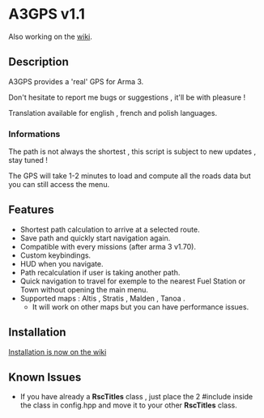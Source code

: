 # A3GPS v1.1

Also working on the [wiki](https://github.com/AmauryD/A3GPS/wiki).

## Description

A3GPS provides a 'real' GPS for Arma 3.

Don't hesitate to report me bugs or suggestions , it'll be with pleasure !

Translation available for english , french and polish languages.

### Informations

The path is not always the shortest , this script is subject to new updates , stay tuned ! 	

The GPS will take 1-2 minutes to load and compute all the roads data but you can still access the menu.

## Features
- Shortest path calculation to arrive at a selected route.
- Save path and quickly start navigation again.
- Compatible with every missions (after arma 3 v1.70).
- Custom keybindings.
- HUD when you navigate.
- Path recalculation if user is taking another path.
- Quick navigation to travel for exemple to the nearest Fuel Station or Town without opening the main menu.
- Supported maps : Altis , Stratis , Malden , Tanoa . 
	- It will work on other maps but you can have performance issues.

## Installation 

[Installation is now on the wiki](https://github.com/AmauryD/A3GPS/wiki/Installation)

## Known Issues

- If you have already a **RscTitles** class , just place the 2 #include inside the class in config.hpp and move it to your other **RscTitles** class.
